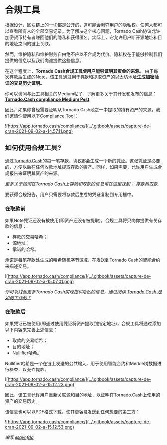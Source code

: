 # 合规工具

根据设计，区块链上的一切都是公开的，这可能会剥夺用户的隐私权。任何人都可以查看所有人的全部交易记录。为了解决这个核心问题，Tornado Cash协议允许加密货币持有者赚回他们的隐私和获得匿名。实际上，它允许用户断开源地址和目的地址之间的链上关联。

然而，维护隐私和维护财务自由绝不应以不合规为代价。隐私权在于能够控制我们提供的信息以及我们向谁提供这些信息。

在这个程度上，**Tornado Cash合规工具使用户能够证明其资金的来源。** 由于每次存款后生成的Note，该工具通过用于存款和提取资产的以太坊地址**生成加密验证的交易历史证明。**

你可以访问与此工具相关的Medium帖子，了解更多关于其开发和发布的信息：[**Tornado.Cash compliance Medium Post**](https://tornado-cash.medium.com/tornado-cash-compliance-9abbf254a370).

因此，如果你曾经需要证明从Tornado Cash池之一中提取的持有资产的来源，我们邀请你使用以下[Compliance Tool](https://tornadocash.eth.link/compliance)：

![https://app.tornado.cash/compliance/](../.gitbook/assets/capture-de-cran-2021-09-02-a-14.57.11.png)

## 如何使用合规工具?

通过[Tornado.Cash](https://tornadocash.eth.link)的每一笔存款，协议都会生成一个新的凭证。这张凭证是必要的，方便以后在任何收款地址提取存款的资产。同样，如果需要，允许用户生成合规报告来证明其资产的来源。

_更多关于如何在Tornado Cash上存款和取款的信息可在这里找到：_ [_存款和取款_](deposit-withdraw.md)_._

要获得合规报告，用户只需要将存款后生成的凭证复制到专用框中。

### 在取款前

如果Note凭证还没有被使用(即资产还没有被提取)，合规工具将只向你提供有关存款的信息：

* 存款的交易哈希；
* 源地址；
* 承诺的哈希。

承诺是每笔存款处生成的哈希随机字节区域，在发送到Tornado Cash的智能合约来描述交易。

![https://app.tornado.cash/compliance/](../.gitbook/assets/capture-de-cran-2021-09-02-a-15.07.01.png)

_你可以找到更多Tornado Cash实现提供隐私的信息，通过阅读_ [_Tornado.Cash 是如何工作的？_](../general/how-does-tornado.cash-work.md)

### 在取款后

如果凭证已被使用(即通过使用凭证将资产提取到指定地址)，合规工具将通过添加以下内容来完善上述信息：

* 取款的交易哈希； 
* 目的地址；
* Nullifier哈希。

Nullifier哈希是一个在链上发送的公共输入，用于使用智能合约和Merkle树数据进行检查，以允许提款。

![https://app.tornado.cash/compliance/](../.gitbook/assets/capture-de-cran-2021-09-02-a-15.12.23.png)

因此，该工具允许用户重新关联源和目的地址，以证明在Tornado.Cash上使用的资产的交易历史。

该信息也可以以PDF格式下载，使其更容易发送到任何想要的第三方：

![https://app.tornado.cash/compliance/](../.gitbook/assets/capture-de-cran-2021-09-02-a-15.12.53.png)

_编写_ [_@ayefda_](https://torn.community/u/ayefda)

